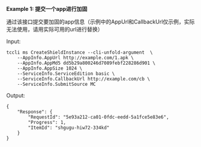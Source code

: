 **Example 1: 提交一个app进行加固**

通过该接口提交要加固的app信息（示例中的AppUrl和CallbackUrl仅示例，实际无法使用，请用实际可用的url进行替换）

Input: 

```
tccli ms CreateShieldInstance --cli-unfold-argument  \
    --AppInfo.AppUrl http://example.com/1.apk \
    --AppInfo.AppMd5 dd5b29a800246d7089febf228286d901 \
    --AppInfo.AppSize 1024 \
    --ServiceInfo.ServiceEdition basic \
    --ServiceInfo.CallbackUrl http://example.com/cb \
    --ServiceInfo.SubmitSource MC
```

Output: 
```
{
    "Response": {
        "RequestId": "5e93a212-ca01-0fdc-eedd-5a1fce5e83e6",
        "Progress": 1,
        "ItemId": "shgugu-hiw72-334kd"
    }
}
```

